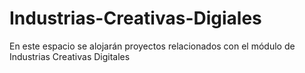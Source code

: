 # Industrias-Creativas-Digiales
En este espacio se alojarán proyectos relacionados con el módulo de Industrias Creativas Digitales
